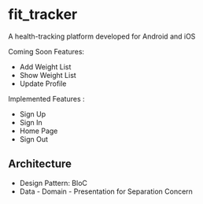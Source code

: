 # fit_tracker
A health-tracking platform developed for Android and iOS

Coming Soon Features:
* Add Weight List
* Show Weight List
* Update Profile

Implemented Features :
* Sign Up
* Sign In
* Home Page
* Sign Out

## Architecture
* Design Pattern: BloC
* Data - Domain - Presentation for Separation Concern